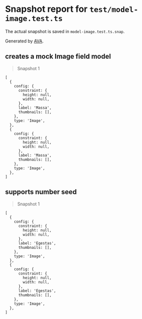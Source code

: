 # Snapshot report for `test/model-image.test.ts`

The actual snapshot is saved in `model-image.test.ts.snap`.

Generated by [AVA](https://avajs.dev).

## creates a mock Image field model

> Snapshot 1

    [
      {
        config: {
          constraint: {
            height: null,
            width: null,
          },
          label: 'Massa',
          thumbnails: [],
        },
        type: 'Image',
      },
      {
        config: {
          constraint: {
            height: null,
            width: null,
          },
          label: 'Massa',
          thumbnails: [],
        },
        type: 'Image',
      },
    ]

## supports number seed

> Snapshot 1

    [
      {
        config: {
          constraint: {
            height: null,
            width: null,
          },
          label: 'Egestas',
          thumbnails: [],
        },
        type: 'Image',
      },
      {
        config: {
          constraint: {
            height: null,
            width: null,
          },
          label: 'Egestas',
          thumbnails: [],
        },
        type: 'Image',
      },
    ]
